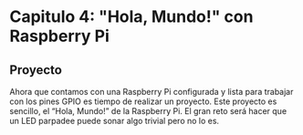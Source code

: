 # Capitulo 4: "Hola, Mundo!" con Raspberry Pi

## Proyecto
Ahora que contamos con una Raspberry Pi configurada y lista para trabajar con los pines GPIO es tiempo de realizar un proyecto.  Este proyecto es sencillo, el “Hola, Mundo!” de la Raspberry Pi.  El gran reto será hacer que un LED parpadee puede sonar algo trivial pero no lo es.  